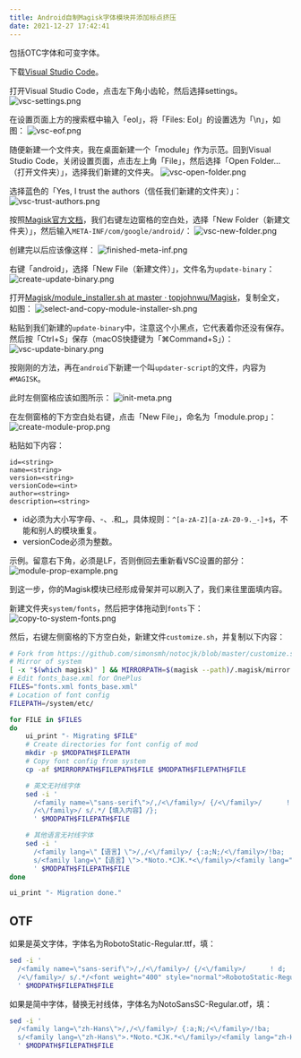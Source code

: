 ```yaml
---
title: Android自制Magisk字体模块并添加标点挤压
date: 2021-12-27 17:42:41
---
```


包括OTC字体和可变字体。
<!--more-->

下载[Visual Studio Code](https://code.visualstudio.com/)。

打开Visual Studio Code，点击左下角小齿轮，然后选择settings。
![vsc-settings.png](https://s2.loli.net/2021/12/27/ATklIqo324KMazb.png)

在设置页面上方的搜索框中输入「eol」，将「Files: Eol」的设置选为「\n」，如图：
![vsc-eof.png](https://s2.loli.net/2021/12/27/2SzIPn9E4wO5cfR.png)

随便新建一个文件夹，我在桌面新建一个「module」作为示范。回到Visual Studio Code，关闭设置页面，点击左上角「File」，然后选择「Open Folder...（打开文件夹）」，选择我们新建的文件夹。
![vsc-open-folder.png](https://s2.loli.net/2021/12/27/wtUfXZh5GpdLu3r.png)

选择蓝色的「Yes, I trust the authors（信任我们新建的文件夹）」：
![vsc-trust-authors.png](https://s2.loli.net/2021/12/27/zJLEG1cqd6ts5Qf.png)

按照[Magisk官方文档](https://topjohnwu.github.io/Magisk/guides.html#magisk-module-installer)，我们右键左边窗格的空白处，选择「New Folder（新建文件夹）」，然后输入`META-INF/com/google/android/`：
![vsc-new-folder.png](https://s2.loli.net/2021/12/27/rUp86GxkeBt7cSz.png)

创建完以后应该像这样：
![finished-meta-inf.png](https://s2.loli.net/2021/12/27/mrIToCQdS6RVtXc.png)

右键「android」，选择「New File（新建文件）」，文件名为`update-binary`：
![create-update-binary.png](https://s2.loli.net/2021/12/27/QYr82HoXDUWFpGI.png)

打开[Magisk/module_installer.sh at master · topjohnwu/Magisk](https://github.com/topjohnwu/Magisk/blob/master/scripts/module_installer.sh)，复制全文，如图：
![select-and-copy-module-installer-sh.png](https://s2.loli.net/2021/12/27/jUCxuvHLOiIbS8d.png)

粘贴到我们新建的`update-binary`中，注意这个小黑点，它代表着你还没有保存。然后按「Ctrl+S」保存（macOS快捷键为「⌘Command+S」）：
![vsc-update-binary.png](https://s2.loli.net/2021/12/27/5emdaWuksgh8E1j.png)

按刚刚的方法，再在`android`下新建一个叫`updater-script`的文件，内容为`#MAGISK`。

此时左侧窗格应该如图所示：
![init-meta.png](https://s2.loli.net/2021/12/27/nvZeWOMNxPaKdu6.png)

在左侧窗格的下方空白处右键，点击「New File」，命名为「module.prop」：
![create-module-prop.png](https://s2.loli.net/2021/12/27/G7RbJWzkjEwZoLh.png)

粘贴如下内容：
```
id=<string>
name=<string>
version=<string>
versionCode=<int>
author=<string>
description=<string>
```

- id必须为大小写字母、-、.和_，具体规则：`^[a-zA-Z][a-zA-Z0-9._-]+$`，不能和别人的模块重复。
- versionCode必须为整数。

示例。留意右下角，必须是LF，否则倒回去重新看VSC设置的部分：
![module-prop-example.png](https://s2.loli.net/2021/12/27/jlrFpkhUNec3nK2.png)

到这一步，你的Magisk模块已经形成骨架并可以刷入了，我们来往里面填内容。

新建文件夹`system/fonts`，然后把字体拖动到`fonts`下：
![copy-to-system-fonts.png](https://s2.loli.net/2021/12/27/tNQj1ulS8IabAUK.png)

然后，右键左侧窗格的下方空白处，新建文件`customize.sh`，并复制以下内容：
```sh
# Fork from https://github.com/simonsmh/notocjk/blob/master/customize.sh
# Mirror of system
[ -x "$(which magisk)" ] && MIRRORPATH=$(magisk --path)/.magisk/mirror || unset MIRRORPATH
# Edit fonts_base.xml for OnePlus
FILES="fonts.xml fonts_base.xml"
# Location of font config
FILEPATH=/system/etc/

for FILE in $FILES
do
    ui_print "- Migrating $FILE"
    # Create directories for font config of mod
    mkdir -p $MODPATH$FILEPATH
    # Copy font config from system
    cp -af $MIRRORPATH$FILEPATH$FILE $MODPATH$FILEPATH$FILE

    # 英文无衬线字体
    sed -i '
      /<family name=\"sans-serif\">/,/<\/family>/ {/<\/family>/      ! d;
      /<\/family>/ s/.*/【填入内容】/};
      ' $MODPATH$FILEPATH$FILE

    # 其他语言无衬线字体
    sed -i '
      /<family lang=\"【语言】\">/,/<\/family>/ {:a;N;/<\/family>/!ba;
      s/<family lang=\"【语言】\">.*Noto.*CJK.*<\/family>/<family lang="zh-Hans">\n【填入内容】\n        <font weight="400" style="normal" index="2" fallbackFor="serif"\n               postScriptName="NotoSerifCJKjp-Regular">NotoSerifCJK-Regular.ttc\n        <\/font>\n<\/family>/};
      ' $MODPATH$FILEPATH$FILE
done

ui_print "- Migration done."
```

## OTF
如果是英文字体，字体名为RobotoStatic-Regular.ttf，填：
```sh
sed -i '
  /<family name=\"sans-serif\">/,/<\/family>/ {/<\/family>/      ! d;
  /<\/family>/ s/.*/<font weight="400" style="normal">RobotoStatic-Regular.ttf<\/font>/};
  ' $MODPATH$FILEPATH$FILE
```

如果是简中字体，替换无衬线体，字体名为NotoSansSC-Regular.otf，填：
```sh
sed -i '
  /<family lang=\"zh-Hans\">/,/<\/family>/ {:a;N;/<\/family>/!ba;
  s/<family lang=\"zh-Hans\">.*Noto.*CJK.*<\/family>/<family lang="zh-Hans">\n<font weight="400" style="normal">RobotoStatic-Regular.ttf<\/font>\n<\/family>/};
  ' $MODPATH$FILEPATH$FILE
```
